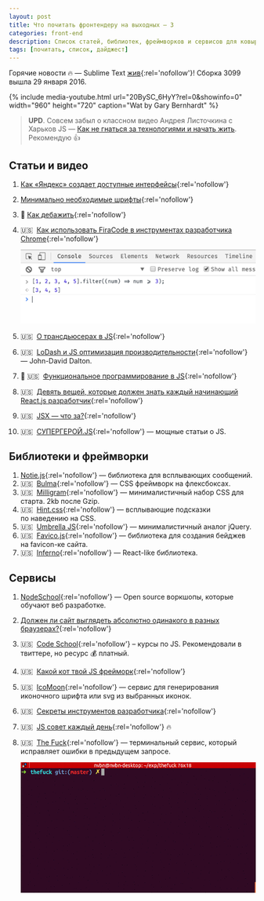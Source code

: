 ```yaml
---
layout: post
title: Что почитать фронтендеру на выходных — 3
categories: front-end
description: Список статей, библиотек, фреймворков и сервисов для ковыряния на выходных или в свободное время для фронтенд разработчика.
tags: [почитать, список, дайджест]
---
```


Горячие новости 🔥 — Sublime Text [жив](https://sublimetext.com/3dev){:rel='nofollow'}! Сборка 3099 вышла 29 января 2016.

{% include media-youtube.html url="20BySC_6HyY?rel=0&amp;showinfo=0" width="960" height="720" caption="Wat by Gary Bernhardt" %}

> **UPD**. Совсем забыл о классном видео Андрея Листочкина с Харьков JS — [Как не гнаться за технологиями и начать жить](https://www.youtube.com/watch?v=xPFRUM_oDKA). Рекомендую 👍

## Статьи и видео
1. [Как «Яндекс» создает доступные интерфейсы][1]{:rel='nofollow'}
1. [Минимально необходимые шрифты][12]{:rel='nofollow'}
1. 🎥 [Как дебажить][15]{:rel='nofollow'}
1. 🇺🇸&nbsp;&nbsp;[Как использовать FiraCode в инструментах разработчика Chrome][20]{:rel='nofollow'}

	![](/img/week-ends/dev-tools-fira-code.png)
	<!-- more -->

1. 🇺🇸&nbsp;&nbsp;[О трансдьюсерах в JS][14]{:rel='nofollow'}
1. 🇺🇸&nbsp;&nbsp;[LoDash и JS оптимизация производительности][6]{:rel='nofollow'} — John-David Dalton.
1. 🎥 🇺🇸&nbsp;&nbsp;[Функциональное программирование в JS][8]{:rel='nofollow'}
1. 🇺🇸&nbsp;&nbsp;[Девять вещей, которые должен знать каждый начинающий React.js разработчик][16]{:rel='nofollow'}
1. 🇺🇸&nbsp;&nbsp;[JSX — что за?][18]{:rel='nofollow'}
1. 🇺🇸&nbsp;&nbsp;[СУПЕРГЕРОЙ.JS][21]{:rel='nofollow'} — мощные статьи о JS.


## Библиотеки и фреймворки
1. [Notie.js][4]{:rel='nofollow'} — библиотека для всплывающих сообщений.
1. 🇺🇸&nbsp;&nbsp;[Bulma][9]{:rel='nofollow'} — CSS фреймворк на флексбоксах.
1. 🇺🇸&nbsp;&nbsp;[Milligram][10]{:rel='nofollow'} — минималистичный набор CSS для старта. 2kb после Gzip.
1. 🇺🇸&nbsp;&nbsp;[Hint.css][11]{:rel='nofollow'} — всплывающие подсказки по наведению на CSS.
1. 🇺🇸&nbsp;&nbsp;[Umbrella JS][17]{:rel='nofollow'} — минималистичный аналог jQuery.
1. 🇺🇸&nbsp;&nbsp;[Favico.js][22]{:rel='nofollow'} — библиотека для создания бейджев на favicon-ке сайта.
1. 🇺🇸&nbsp;&nbsp;[Inferno][23]{:rel='nofollow'} — React-like библиотека.


## Сервисы
1. [NodeSchool][2]{:rel='nofollow'} — Open source воркшопы, которые обучают веб разработке.
1. [Должен ли сайт выглядеть абсолютно одинакого в разных браузерах?][19]{:rel='nofollow'}
1. 🇺🇸&nbsp;&nbsp;[Code School][25]{:rel='nofollow'} – курсы по JS. Рекомендовали в твиттере, но ресурс 💰 платный.
1. 🇺🇸&nbsp;&nbsp;[Какой кот твой JS фрейморк][19]{:rel='nofollow'}
1. 🇺🇸&nbsp;&nbsp;[IcoMoon][3]{:rel='nofollow'} — сервис для генерирования иконочного шрифта или svg из выбранных иконок.
1. 🇺🇸&nbsp;&nbsp;[Секреты инструментов разработчика][7]{:rel='nofollow'}
1. 🇺🇸&nbsp;&nbsp;[JS совет каждый день][24]{:rel='nofollow'} 🔥
1. 🇺🇸&nbsp;&nbsp;[The Fuck][3]{:rel='nofollow'} — терминальный сервис, который исправляет ошибки в предыдущем запросе.

	![The Fuck](/img/week-ends/the-fuck.gif)




[1]: https://vc.ru/p/yandex-accessibility
[2]: http://nodeschool.io/ru/
[3]: https://icomoon.io/app/
[4]: https://jaredreich.com/projects/notie.js/
[5]: https://github.com/nvbn/thefuck
[6]: https://www.youtube.com/watch?v=cD9utLH3QOk&app=desktop
[7]: http://devtoolsecrets.com/
[8]: https://www.youtube.com/playlist?list=PL0zVEGEvSaeEd9hlmCXrk5yUyqUag-n84&app=desktop
[9]: http://bulma.io/
[10]: https://milligram.github.io/
[11]: http://kushagragour.in/lab/hint/
[12]: http://css-live.ru/articles/minimalno-neobxodimye-shrifty.html
[13]: http://dowebsitesneedtolookexactlythesameineverybrowser.com/
[14]: https://medium.com/@roman01la/understanding-transducers-in-javascript-3500d3bd9624
[15]: https://events.yandex.ru/lib/talks/1436/
[16]: https://camjackson.net/post/9-things-every-reactjs-beginner-should-know
[17]: http://umbrellajs.com/
[18]: http://www.jasonformat.com/wtf-is-jsx/
[19]: http://whichcatisyourjavascriptframework.com/
[20]: https://github.com/roman01la/roman01la-devtools
[21]: http://superherojs.com/
[22]: http://lab.ejci.net/favico.js/
[23]: https://github.com/trueadm/inferno
[24]: https://github.com/loverajoel/jstips
[25]: https://www.codeschool.com/paths/javascript
